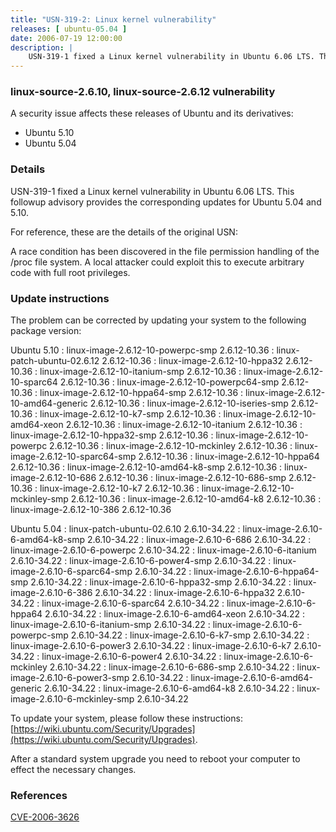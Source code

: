 ```yaml
---
title: "USN-319-2: Linux kernel vulnerability"
releases: [ ubuntu-05.04 ]
date: 2006-07-19 12:00:00
description: |
    USN-319-1 fixed a Linux kernel vulnerability in Ubuntu 6.06 LTS. This followup advisory provides the corresponding updates for Ubuntu 5.04 and 5.10.
--- 
```

 
### linux-source-2.6.10, linux-source-2.6.12 vulnerability

A security issue affects these releases of Ubuntu and its derivatives:

* Ubuntu 5.10
* Ubuntu 5.04

### Details

USN-319-1 fixed a Linux kernel vulnerability in Ubuntu 6.06 LTS. This followup advisory provides the corresponding updates for Ubuntu 5.04 and 5.10.

For reference, these are the details of the original USN:

 A race condition has been discovered in the file permission handling of the /proc file system. A local attacker could exploit this to execute arbitrary code with full root privileges.

### Update instructions

The problem can be corrected by updating your system to the following package version:

Ubuntu 5.10
 : linux-image-2.6.12-10-powerpc-smp <span>2.6.12-10.36</span>
 : linux-patch-ubuntu-02.6.12 <span>2.6.12-10.36</span>
 : linux-image-2.6.12-10-hppa32 <span>2.6.12-10.36</span>
 : linux-image-2.6.12-10-itanium-smp <span>2.6.12-10.36</span>
 : linux-image-2.6.12-10-sparc64 <span>2.6.12-10.36</span>
 : linux-image-2.6.12-10-powerpc64-smp <span>2.6.12-10.36</span>
 : linux-image-2.6.12-10-hppa64-smp <span>2.6.12-10.36</span>
 : linux-image-2.6.12-10-amd64-generic <span>2.6.12-10.36</span>
 : linux-image-2.6.12-10-iseries-smp <span>2.6.12-10.36</span>
 : linux-image-2.6.12-10-k7-smp <span>2.6.12-10.36</span>
 : linux-image-2.6.12-10-amd64-xeon <span>2.6.12-10.36</span>
 : linux-image-2.6.12-10-itanium <span>2.6.12-10.36</span>
 : linux-image-2.6.12-10-hppa32-smp <span>2.6.12-10.36</span>
 : linux-image-2.6.12-10-powerpc <span>2.6.12-10.36</span>
 : linux-image-2.6.12-10-mckinley <span>2.6.12-10.36</span>
 : linux-image-2.6.12-10-sparc64-smp <span>2.6.12-10.36</span>
 : linux-image-2.6.12-10-hppa64 <span>2.6.12-10.36</span>
 : linux-image-2.6.12-10-amd64-k8-smp <span>2.6.12-10.36</span>
 : linux-image-2.6.12-10-686 <span>2.6.12-10.36</span>
 : linux-image-2.6.12-10-686-smp <span>2.6.12-10.36</span>
 : linux-image-2.6.12-10-k7 <span>2.6.12-10.36</span>
 : linux-image-2.6.12-10-mckinley-smp <span>2.6.12-10.36</span>
 : linux-image-2.6.12-10-amd64-k8 <span>2.6.12-10.36</span>
 : linux-image-2.6.12-10-386 <span>2.6.12-10.36</span>

Ubuntu 5.04
 : linux-patch-ubuntu-02.6.10 <span>2.6.10-34.22</span>
 : linux-image-2.6.10-6-amd64-k8-smp <span>2.6.10-34.22</span>
 : linux-image-2.6.10-6-686 <span>2.6.10-34.22</span>
 : linux-image-2.6.10-6-powerpc <span>2.6.10-34.22</span>
 : linux-image-2.6.10-6-itanium <span>2.6.10-34.22</span>
 : linux-image-2.6.10-6-power4-smp <span>2.6.10-34.22</span>
 : linux-image-2.6.10-6-sparc64-smp <span>2.6.10-34.22</span>
 : linux-image-2.6.10-6-hppa64-smp <span>2.6.10-34.22</span>
 : linux-image-2.6.10-6-hppa32-smp <span>2.6.10-34.22</span>
 : linux-image-2.6.10-6-386 <span>2.6.10-34.22</span>
 : linux-image-2.6.10-6-hppa32 <span>2.6.10-34.22</span>
 : linux-image-2.6.10-6-sparc64 <span>2.6.10-34.22</span>
 : linux-image-2.6.10-6-hppa64 <span>2.6.10-34.22</span>
 : linux-image-2.6.10-6-amd64-xeon <span>2.6.10-34.22</span>
 : linux-image-2.6.10-6-itanium-smp <span>2.6.10-34.22</span>
 : linux-image-2.6.10-6-powerpc-smp <span>2.6.10-34.22</span>
 : linux-image-2.6.10-6-k7-smp <span>2.6.10-34.22</span>
 : linux-image-2.6.10-6-power3 <span>2.6.10-34.22</span>
 : linux-image-2.6.10-6-k7 <span>2.6.10-34.22</span>
 : linux-image-2.6.10-6-power4 <span>2.6.10-34.22</span>
 : linux-image-2.6.10-6-mckinley <span>2.6.10-34.22</span>
 : linux-image-2.6.10-6-686-smp <span>2.6.10-34.22</span>
 : linux-image-2.6.10-6-power3-smp <span>2.6.10-34.22</span>
 : linux-image-2.6.10-6-amd64-generic <span>2.6.10-34.22</span>
 : linux-image-2.6.10-6-amd64-k8 <span>2.6.10-34.22</span>
 : linux-image-2.6.10-6-mckinley-smp <span>2.6.10-34.22</span>

To update your system, please follow these instructions: [https://wiki.ubuntu.com/Security/Upgrades](https://wiki.ubuntu.com/Security/Upgrades).

After a standard system upgrade you need to reboot your computer to effect the necessary changes.

### References

 [CVE-2006-3626](http://people.ubuntu.com/~ubuntu-security/cve/CVE-2006-3626)
 
